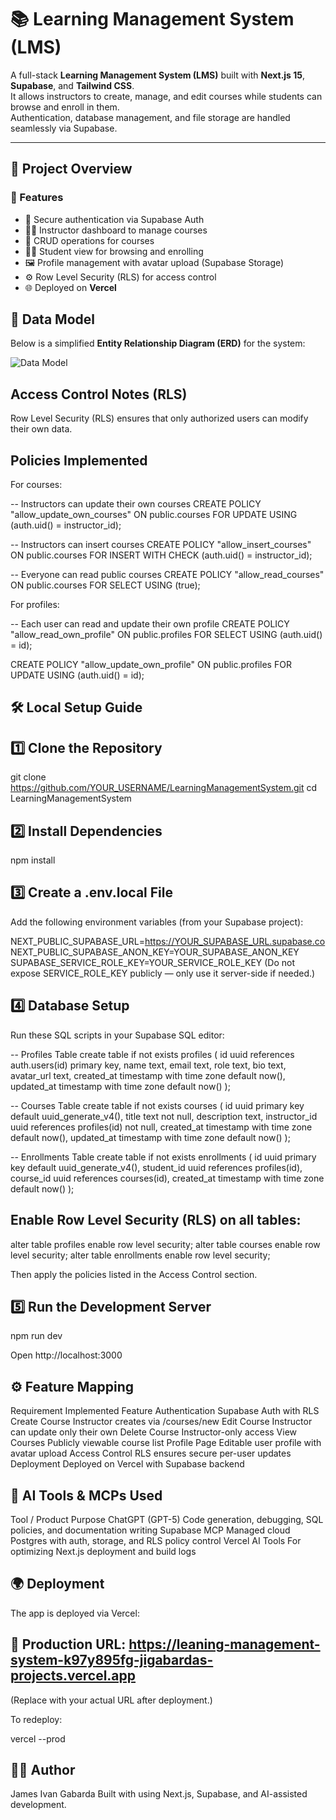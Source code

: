 # 📚 Learning Management System (LMS)

A full-stack **Learning Management System (LMS)** built with **Next.js 15**, **Supabase**, and **Tailwind CSS**.  
It allows instructors to create, manage, and edit courses while students can browse and enroll in them.  
Authentication, database management, and file storage are handled seamlessly via Supabase.

---

## 🚀 Project Overview

### 🎯 Features
- 🔐 Secure authentication via Supabase Auth
- 👩‍🏫 Instructor dashboard to manage courses
- 📘 CRUD operations for courses
- 🧑‍🎓 Student view for browsing and enrolling
- 🖼️ Profile management with avatar upload (Supabase Storage)
- ⚙️ Row Level Security (RLS) for access control
- 🌐 Deployed on **Vercel**

## 🧩 Data Model

Below is a simplified **Entity Relationship Diagram (ERD)** for the system:

![Data Model](https://drive.google.com/uc?export=view&id=1IvP9f99-cU9DJj09r-ik0OEbDa1ayP75)

## Access Control Notes (RLS)
Row Level Security (RLS) ensures that only authorized users can modify their own data.

## Policies Implemented

For courses:

-- Instructors can update their own courses
CREATE POLICY "allow_update_own_courses"
ON public.courses
FOR UPDATE
USING (auth.uid() = instructor_id);

-- Instructors can insert courses
CREATE POLICY "allow_insert_courses"
ON public.courses
FOR INSERT
WITH CHECK (auth.uid() = instructor_id);

-- Everyone can read public courses
CREATE POLICY "allow_read_courses"
ON public.courses
FOR SELECT
USING (true);

For profiles:

-- Each user can read and update their own profile
CREATE POLICY "allow_read_own_profile"
ON public.profiles
FOR SELECT
USING (auth.uid() = id);

CREATE POLICY "allow_update_own_profile"
ON public.profiles
FOR UPDATE
USING (auth.uid() = id);

## 🛠️ Local Setup Guide
## 1️⃣ Clone the Repository
git clone https://github.com/YOUR_USERNAME/LearningManagementSystem.git
cd LearningManagementSystem

## 2️⃣ Install Dependencies
npm install

## 3️⃣ Create a .env.local File

Add the following environment variables (from your Supabase project):

NEXT_PUBLIC_SUPABASE_URL=https://YOUR_SUPABASE_URL.supabase.co
NEXT_PUBLIC_SUPABASE_ANON_KEY=YOUR_SUPABASE_ANON_KEY
SUPABASE_SERVICE_ROLE_KEY=YOUR_SERVICE_ROLE_KEY
(Do not expose SERVICE_ROLE_KEY publicly — only use it server-side if needed.)

## 4️⃣ Database Setup

Run these SQL scripts in your Supabase SQL editor:

-- Profiles Table
create table if not exists profiles (
  id uuid references auth.users(id) primary key,
  name text,
  email text,
  role text,
  bio text,
  avatar_url text,
  created_at timestamp with time zone default now(),
  updated_at timestamp with time zone default now()
);

-- Courses Table
create table if not exists courses (
  id uuid primary key default uuid_generate_v4(),
  title text not null,
  description text,
  instructor_id uuid references profiles(id) not null,
  created_at timestamp with time zone default now(),
  updated_at timestamp with time zone default now()
);

-- Enrollments Table
create table if not exists enrollments (
  id uuid primary key default uuid_generate_v4(),
  student_id uuid references profiles(id),
  course_id uuid references courses(id),
  created_at timestamp with time zone default now()
);


## Enable Row Level Security (RLS) on all tables:

alter table profiles enable row level security;
alter table courses enable row level security;
alter table enrollments enable row level security;


Then apply the policies listed in the Access Control section.

## 5️⃣ Run the Development Server
npm run dev

Open http://localhost:3000

## ⚙️ Feature Mapping
Requirement	Implemented Feature
Authentication	Supabase Auth with RLS
Create Course	Instructor creates via /courses/new
Edit Course	Instructor can update only their own
Delete Course	Instructor-only access
View Courses	Publicly viewable course list
Profile Page	Editable user profile with avatar upload
Access Control	RLS ensures secure per-user updates
Deployment	Deployed on Vercel with Supabase backend

## 🤖 AI Tools & MCPs Used
Tool / Product	Purpose
ChatGPT (GPT-5)	Code generation, debugging, SQL policies, and documentation writing
Supabase MCP	Managed cloud Postgres with auth, storage, and RLS policy control
Vercel AI Tools	For optimizing Next.js deployment and build logs
## 🌍 Deployment

The app is deployed via Vercel:

## 🔗 Production URL: https://leaning-management-system-k97y895fg-jigabardas-projects.vercel.app

(Replace with your actual URL after deployment.)

To redeploy:

vercel --prod

## 👨‍💻 Author
James Ivan Gabarda
Built with using Next.js, Supabase, and AI-assisted development.
